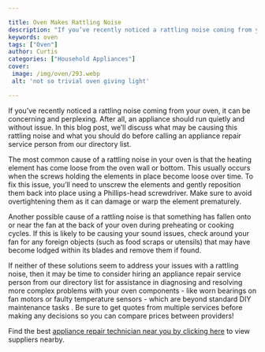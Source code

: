 ```yaml
---

title: Oven Makes Rattling Noise
description: "If you’ve recently noticed a rattling noise coming from your oven, it can be concerning and perplexing. After all, an appliance sh...keep going and find out"
keywords: oven
tags: ["Oven"]
author: Curtis
categories: ["Household Appliances"]
cover: 
 image: /img/oven/293.webp
 alt: 'not so trivial oven giving light'

---
```


If you’ve recently noticed a rattling noise coming from your oven, it can be concerning and perplexing. After all, an appliance should run quietly and without issue. In this blog post, we’ll discuss what may be causing this rattling noise and what you should do before calling an appliance repair service person from our directory list.

The most common cause of a rattling noise in your oven is that the heating element has come loose from the oven wall or bottom. This usually occurs when the screws holding the elements in place become loose over time. To fix this issue, you’ll need to unscrew the elements and gently reposition them back into place using a Phillips-head screwdriver. Make sure to avoid overtightening them as it can damage or warp the element prematurely. 

Another possible cause of a rattling noise is that something has fallen onto or near the fan at the back of your oven during preheating or cooking cycles. If this is likely to be causing your sound issues, check around your fan for any foreign objects (such as food scraps or utensils) that may have become lodged within its blades and remove them if found. 

If neither of these solutions seem to address your issues with a rattling noise, then it may be time to consider hiring an appliance repair service person from our directory list for assistance in diagnosing and resolving more complex problems with your oven components - like worn bearings on fan motors or faulty temperature sensors - which are beyond standard DIY maintenance tasks . Be sure to get quotes from multiple services before making any decisions so you can compare prices between providers!

Find the best <a href="/pages/appliance-repair-technicians/">appliance repair technician near you by clicking here</a> to view suppliers nearby.
